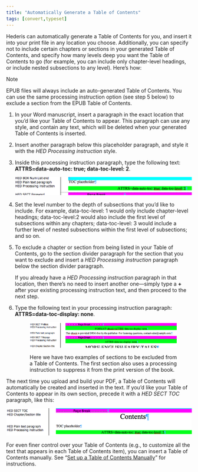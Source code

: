 ```yaml
---
title: "Automatically Generate a Table of Contents"
tags: [convert,typeset]
---
```

 
<html><body><section data-type="chapter" class="hsecchapter" data-hederis-type="hsecchapter" id="autogen-a-toc" data-pi-attrs="id: autogen-a-toc; data-tags: convert,typeset;" role="doc-chapter" data-tags="convert,typeset" data-author-name=" " data-book-title=" " title="Automatically Generate a Table of Contents"><p class="hblkp" data-hederis-type="hblkp" id="pt3NKcMCW">Hederis can automatically generate a Table of Contents for you, and insert it into your print file in any location you choose. Additionally, you can specify not to include certain chapters or sections in your generated Table of Contents, and specify how many levels deep you want the Table of Contents to go (for example, you can include only chapter-level headings, or include nested subsections to any level). Here&#8217;s how:</p><aside class="hwprbox box" data-hederis-type="hwprbox" id="pKInz9Rqc" data-type="sidebar"><p class="hblktype" data-hederis-type="hblktype" id="pTWPjlvnh">Note</p><p class="hblkp" data-hederis-type="hblkp" id="pEVmBLbgO">EPUB files will always include an auto-generated Table of Contents. You can use the same processing instruction option (see step 5 below) to exclude a section from the EPUB Table of Contents.</p></aside><ol class="hwprnumlist" data-hederis-type="hwprnumlist" id="pqvPYGSxz"><li class="hblkoli" data-hederis-type="hblkoli" id="liVyK82nmc"><p class="hblkoli" data-hederis-type="hblklip" id="pvpR4gH6B">In your Word manuscript, insert a paragraph in the exact location that you&#8217;d like your Table of Contents to appear. This paragraph can use any style, and contain any text, which will be deleted when your generated Table of Contents is inserted.</p></li><li class="hblkoli" data-hederis-type="hblkoli" id="livZ7kG9xb"><p class="hblkoli" data-hederis-type="hblklip" id="pPkRZaqWP">Insert another paragraph below this placeholder paragraph, and style it with the <em data-hederis-type="hspanem" id="pDYEBn6R6">HED Processing instruction</em> style.</p></li><li class="hblkoli" data-hederis-type="hblkoli" id="li50sjZuGW"><p class="hblkoli" data-hederis-type="hblklip" id="p8TACANw5">Inside this processing instruction paragraph, type the following text: <strong data-hederis-type="hspanstrong" id="pAHFHHVGt">ATTRS=data-auto-toc: true; data-toc-level: 2</strong>. </p><img data-hederis-type="hblkimg" class="hblkimg" id="pPKYK34Kz" src="/images/tocplaceholder.png" data-img-src="/images/tocplaceholder.png"/></li><li class="hblkoli" data-hederis-type="hblkoli" id="lizjPbTRSe"><p class="hblkoli" data-hederis-type="hblklip" id="pT4PzFgT8">Set the level number to the depth of subsections that you&#8217;d like to include. For example, data-toc-level: 1 would only include chapter-level headings; data-toc-level:2 would also include the first level of subsections within any chapters; data-toc-level: 3 would include a further level of nested subsections within the first level of subsections; and so on.</p></li><li class="hblkoli" data-hederis-type="hblkoli" id="li0y1mZlxe"><p class="hblkoli" data-hederis-type="hblklip" id="pfkInPMOs">To exclude a chapter or section from being listed in your Table of Contents, go to the section divider paragraph for the section that you want to exclude and insert a <em class="hspanem" data-hederis-type="hspanem" id="pLTY9HHZ0">HED Processing instruction</em> paragraph below the section divider paragraph. </p><p class="hblklicont" data-hederis-type="hblklicont" id="pNZkcHuzA">If you already have a <em class="hspanem" data-hederis-type="hspanem" id="pIh9toD3D">HED Processing instruction</em> paragraph in that location, then there&#8217;s no need to insert another one&#8212;simply type a <strong class="hspanstrong" data-hederis-type="hspanstrong" id="pnDgW6R2E">+</strong> after your existing processing instruction text, and then proceed to the next step.</p></li><li class="hblkoli" data-hederis-type="hblkoli" id="lixTb5nVPC"><p class="hblkoli" data-hederis-type="hblklip" id="pc5JWVWZp">Type the following text in your processing instruction paragraph: <strong class="hspanstrong" data-hederis-type="hspanstrong" id="pkrkschch">ATTRS=data-toc-display: none</strong>.</p><figure class="hwprfig" data-hederis-type="hwprfig" id="pGEQtUSEq"><img data-hederis-type="hblkimg" class="hblkimg" id="pAa0sBlTl" src="/images/tocexclude.png" data-img-src="/images/tocexclude.png"/><p class="hblkcaption" data-hederis-type="hblkcaption" id="palHzcT4x">Here we have two examples of sections to be excluded from a Table of Contents. The first section also uses a processing instruction to suppress it from the print version of the book.</p></figure></li></ol><p class="hblkp" data-hederis-type="hblkp" id="pv3X0p2uw">The next time you upload and build your PDF, a Table of Contents will automatically be created and inserted in the text. If you&#8217;d like your Table of Contents to appear in its own section, precede it with a <em class="hspanem" data-hederis-type="hspanem" id="pxCeRKfNJ">HED SECT TOC</em> paragraph, like this:</p><img data-hederis-type="hblkimg" class="hblkimg" id="pW6CYVAKT" src="/images/tocsection.png" data-img-src="/images/tocsection.png"/><p class="hblkp" data-hederis-type="hblkp" id="pEftUomBL">For even finer control over your Table of Contents (e.g., to customize all the text that appears in each Table of Contents item), you can insert a Table of Contents manually. See &#8220;<a href="{% link _docs/setup-a-toc.md %}" class="hspana" data-hederis-type="hspana" id="pOh1qITJc">Set up a Table of Contents Manually</a>&#8221; for instructions.</p></section></body></html>
